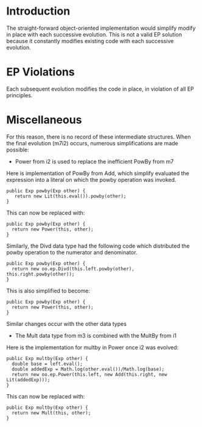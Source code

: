 # Introduction

The straight-forward object-oriented implementation would simplify modify in place with
each successive evolution. This is not a valid EP solution because it constantly modifies
existing code with each successive evolution.

# EP Violations

Each subsequent evolution modifies the code in place, in violation of all EP principles.

# Miscellaneous

For this reason, there is no record of these intermediate structures. When the final
evolution (m7i2) occurs, numerous simplifications are made possible:

  * Power from i2 is used to replace the inefficient PowBy from m7

  Here is implementation of PowBy from Add, which simplify evaluated the
  expression into a literal on which the powby operation was invoked.

```
public Exp powby(Exp other) {
   return new Lit(this.eval()).powby(other);
}
```

  This can now be replaced with:

```
public Exp powby(Exp other) { 
  return new Power(this, other); 
}
```

  Similarly, the Divd data type had the following code which distributed the
  powby operation to the numerator and denominator.

 ```
 public Exp powby(Exp other) {
   return new oo.ep.Divd(this.left.powby(other), this.right.powby(other));
 }
 ```

  This is also simplified to become:

```
public Exp powby(Exp other) { 
  return new Power(this, other); 
}
```

  Similar changes occur with the other data types

  * The Mult data type from m3 is combined with the MultBy from i1

   Here is the implementation for multby in Power once i2 was evolved:

```
public Exp multby(Exp other) {
  double base = left.eval();
  double addedExp = Math.log(other.eval())/Math.log(base);
  return new oo.ep.Power(this.left, new Add(this.right, new Lit(addedExp)));
}
```

   This can now be replaced with:

```
public Exp multby(Exp other) { 
  return new Mult(this, other); 
}
```

